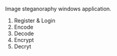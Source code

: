 Image steganoraphy windows application. 
1. Register & Login
2. Encode
3. Decode
4. Encrypt
5. Decryt


